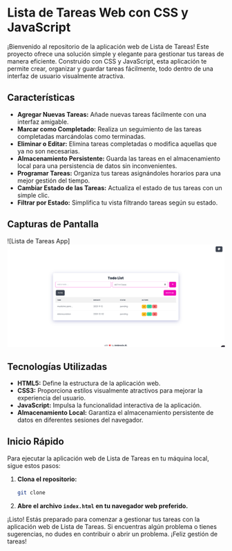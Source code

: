 # Lista de Tareas Web con CSS y JavaScript

¡Bienvenido al repositorio de la aplicación web de Lista de Tareas! Este proyecto ofrece una solución simple y elegante para gestionar tus tareas de manera eficiente. Construido con CSS y JavaScript, esta aplicación te permite crear, organizar y guardar tareas fácilmente, todo dentro de una interfaz de usuario visualmente atractiva.

## Características

- **Agregar Nuevas Tareas:** Añade nuevas tareas fácilmente con una interfaz amigable.
- **Marcar como Completado:** Realiza un seguimiento de las tareas completadas marcándolas como terminadas.
- **Eliminar o Editar:** Elimina tareas completadas o modifica aquellas que ya no son necesarias.
- **Almacenamiento Persistente:** Guarda las tareas en el almacenamiento local para una persistencia de datos sin inconvenientes.
- **Programar Tareas:** Organiza tus tareas asignándoles horarios para una mejor gestión del tiempo.
- **Cambiar Estado de las Tareas:** Actualiza el estado de tus tareas con un simple clic.
- **Filtrar por Estado:** Simplifica tu vista filtrando tareas según su estado.

## Capturas de Pantalla

![Lista de Tareas App] ![Alt text](image.png)

## Tecnologías Utilizadas

- **HTML5:** Define la estructura de la aplicación web.
- **CSS3:** Proporciona estilos visualmente atractivos para mejorar la experiencia del usuario.
- **JavaScript:** Impulsa la funcionalidad interactiva de la aplicación.
- **Almacenamiento Local:** Garantiza el almacenamiento persistente de datos en diferentes sesiones del navegador.

## Inicio Rápido

Para ejecutar la aplicación web de Lista de Tareas en tu máquina local, sigue estos pasos:

1. **Clona el repositorio:**

    ```bash
    git clone 
    ```

2. **Abre el archivo `index.html` en tu navegador web preferido.**

¡Listo! Estás preparado para comenzar a gestionar tus tareas con la aplicación web de Lista de Tareas. Si encuentras algún problema o tienes sugerencias, no dudes en contribuir o abrir un problema. ¡Feliz gestión de tareas!